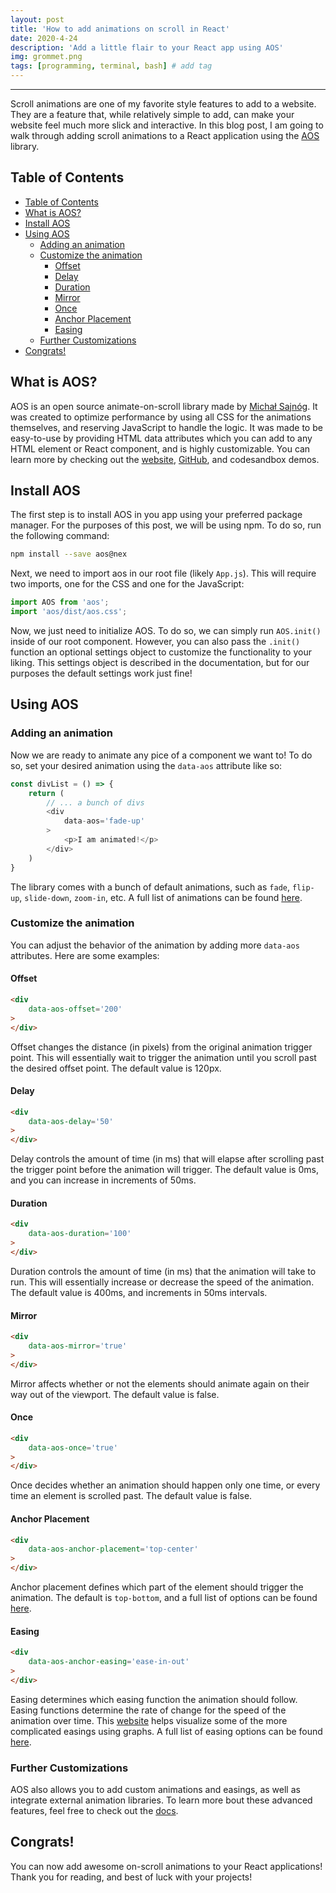 ```yaml
---
layout: post
title: 'How to add animations on scroll in React'
date: 2020-4-24
description: 'Add a little flair to your React app using AOS'
img: grommet.png
tags: [programming, terminal, bash] # add tag
---
```


---

Scroll animations are one of my favorite style features to add to a website. They are a feature that, while relatively simple to add, can make your website feel much more slick and interactive. In this blog post, I am going to walk through adding scroll animations to a React application using the [AOS](https://github.com/michalsnik/aos) library.

## Table of Contents
- [Table of Contents](#table-of-contents)
- [What is AOS?](#what-is-aos)
- [Install AOS](#install-aos)
- [Using AOS](#using-aos)
  - [Adding an animation](#adding-an-animation)
  - [Customize the animation](#customize-the-animation)
    - [Offset](#offset)
    - [Delay](#delay)
    - [Duration](#duration)
    - [Mirror](#mirror)
    - [Once](#once)
    - [Anchor Placement](#anchor-placement)
    - [Easing](#easing)
  - [Further Customizations](#further-customizations)
- [Congrats!](#congrats)


## What is AOS?

AOS is an open source animate-on-scroll library made by [Michał Sajnóg](https://michalsnik.github.io/aos/). It was created to optimize performance by using all CSS for the animations themselves, and reserving JavaScript to handle the logic. It was made to be easy-to-use by providing HTML data attributes which you can add to any HTML element or React component, and is highly customizable. You can learn more by checking out the [website](https://michalsnik.github.io/aos/), [GitHub](https://github.com/michalsnik/aos), and codesandbox demos.

## Install AOS

The first step is to install AOS in you app using your preferred package manager. For the purposes of this post, we will be using npm. To do so, run the following command:

```bash
npm install --save aos@nex
```

Next, we need to import aos in our root file (likely `App.js`). This will require two imports, one for the CSS and one for the JavaScript:

```js
import AOS from 'aos';
import 'aos/dist/aos.css';
```

Now, we just need to initialize AOS. To do so, we can simply run `AOS.init()` inside of our root component. However, you can also pass the `.init()` function an optional settings object to customize the functionality to your liking. This settings object is described in the documentation, but for our purposes the default settings work just fine!

## Using AOS

### Adding an animation

Now we are ready to animate any pice of a component we want to! To do so, set your desired animation using the `data-aos` attribute like so:

```js
const divList = () => {
    return (
        // ... a bunch of divs
        <div
            data-aos='fade-up'
        >
            <p>I am animated!</p>
        </div>
    )
}
```

The library comes with a bunch of default animations, such as `fade`, `flip-up`, `slide-down`, `zoom-in`, etc. A full list of animations can be found [here](https://github.com/michalsnik/aos#animations).

### Customize the animation

You can adjust the behavior of the animation by adding more `data-aos` attributes. Here are some examples:

#### Offset

```html
<div
    data-aos-offset='200'
>
</div>
```

Offset changes the distance (in pixels) from the original animation trigger point. This will essentially wait to trigger the animation until you scroll past the desired offset point. The default value is 120px.

#### Delay

```html
<div
    data-aos-delay='50'
>
</div>
```

Delay controls the amount of time (in ms) that will elapse after scrolling past the trigger point before the animation will trigger. The default value is 0ms, and you can increase in increments of 50ms.

#### Duration

```html
<div
    data-aos-duration='100'
>
</div>
```

Duration controls the amount of time (in ms) that the animation will take to run. This will essentially increase or decrease the speed of the animation. The default value is 400ms, and increments in 50ms intervals.

#### Mirror

```html
<div
    data-aos-mirror='true'
>
</div>
```

Mirror affects whether or not the elements should animate again on their way out of the viewport. The default value is false.

#### Once

```html
<div
    data-aos-once='true'
>
</div>
```

Once decides whether an animation should happen only one time, or every time an element is scrolled past. The default value is false.

#### Anchor Placement

```html
<div
    data-aos-anchor-placement='top-center'
>
</div>
```

Anchor placement defines which part of the element should trigger the animation. The default is `top-bottom`, and a full list of options can be found [here](https://github.com/michalsnik/aos#animations).

#### Easing

```html
<div
    data-aos-anchor-easing='ease-in-out'
>
</div>
```

Easing determines which easing function the animation should follow. Easing functions determine the rate of change for the speed of the animation over time. This [website](https://easings.net/) helps visualize some of the more complicated easings using graphs. A full list of easing options can be found [here](https://github.com/michalsnik/aos#animations).

### Further Customizations

AOS also allows you to add custom animations and easings, as well as integrate external animation libraries. To learn more bout these advanced features, feel free to check out the [docs](https://github.com/michalsnik/aos#recipes).

## Congrats!

You can now add awesome on-scroll animations to your React applications! Thank you for reading, and best of luck with your projects!
